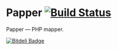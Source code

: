 Papper [![Build Status](https://travis-ci.org/idr0id/Papper.png)](https://travis-ci.org/idr0id/Papper)
======
Papper — PHP mapper.


[![Bitdeli Badge](https://d2weczhvl823v0.cloudfront.net/idr0id/papper/trend.png)](https://bitdeli.com/free "Bitdeli Badge")

